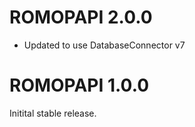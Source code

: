 # ROMOPAPI 2.0.0
- Updated to use DatabaseConnector v7
  
# ROMOPAPI 1.0.0

Initital stable release.
